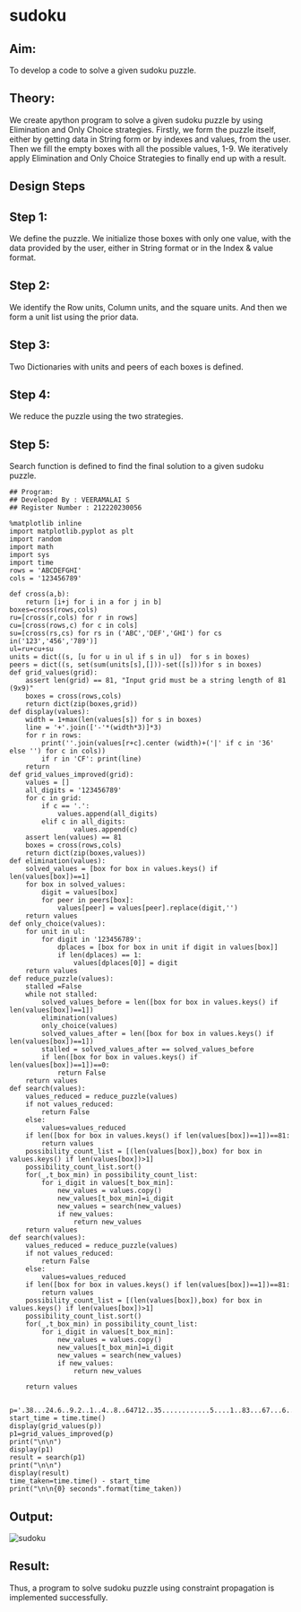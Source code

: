 # sudoku
## Aim:
To develop a code to solve a given sudoku puzzle.

## Theory:
We create apython program to solve a given sudoku puzzle by using Elimination and Only Choice strategies.
Firstly, we form the puzzle itself, either by getting data in String form or by indexes and values, from the user.
Then we fill the empty boxes with all the possible values, 1-9. We iteratively apply Elimination and Only Choice Strategies to finally end up with a result.

## Design Steps
## Step 1:
We define the puzzle. We initialize those boxes with only one value, with the data provided by the user, either in String format or in the Index & value format.

## Step 2:
We identify the Row units, Column units, and the square units. And then we form a unit list using the prior data.

## Step 3:
Two Dictionaries with units and peers of each boxes is defined.

## Step 4:
We reduce the puzzle using the two strategies.

## Step 5:
Search function is defined to find the final solution to a given sudoku puzzle.
```
## Program:
## Developed By : VEERAMALAI S
## Register Number : 212220230056
```
```python3
%matplotlib inline
import matplotlib.pyplot as plt
import random
import math
import sys
import time
rows = 'ABCDEFGHI'
cols = '123456789'

def cross(a,b):
    return [i+j for i in a for j in b]
boxes=cross(rows,cols)
ru=[cross(r,cols) for r in rows]
cu=[cross(rows,c) for c in cols]
su=[cross(rs,cs) for rs in ('ABC','DEF','GHI') for cs in('123','456','789')]
ul=ru+cu+su
units = dict((s, [u for u in ul if s in u])  for s in boxes)
peers = dict((s, set(sum(units[s],[]))-set([s]))for s in boxes)
def grid_values(grid):
    assert len(grid) == 81, "Input grid must be a string length of 81 (9x9)"
    boxes = cross(rows,cols)
    return dict(zip(boxes,grid))
def display(values):
    width = 1+max(len(values[s]) for s in boxes)
    line = '+'.join(['-'*(width*3)]*3)
    for r in rows:
        print(''.join(values[r+c].center (width)+('|' if c in '36' else '') for c in cols))
        if r in 'CF': print(line)
    return
def grid_values_improved(grid):
    values = []
    all_digits = '123456789'
    for c in grid:
        if c == '.':
            values.append(all_digits)
        elif c in all_digits:
                values.append(c)
    assert len(values) == 81
    boxes = cross(rows,cols)
    return dict(zip(boxes,values))    
def elimination(values):
    solved_values = [box for box in values.keys() if len(values[box])==1]
    for box in solved_values:
        digit = values[box]
        for peer in peers[box]:
            values[peer] = values[peer].replace(digit,'')
    return values
def only_choice(values):
    for unit in ul:
        for digit in '123456789':
            dplaces = [box for box in unit if digit in values[box]]
            if len(dplaces) == 1:
                values[dplaces[0]] = digit
    return values    
def reduce_puzzle(values):
    stalled =False
    while not stalled:
        solved_values_before = len([box for box in values.keys() if len(values[box])==1])
        elimination(values)
        only_choice(values)
        solved_values_after = len([box for box in values.keys() if len(values[box])==1])
        stalled = solved_values_after == solved_values_before
        if len([box for box in values.keys() if len(values[box])==1])==0:
            return False
    return values    
def search(values):
    values_reduced = reduce_puzzle(values)
    if not values_reduced:
        return False
    else:
        values=values_reduced
    if len([box for box in values.keys() if len(values[box])==1])==81:
        return values   
    possibility_count_list = [(len(values[box]),box) for box in values.keys() if len(values[box])>1]    
    possibility_count_list.sort()
    for(_,t_box_min) in possibility_count_list:
        for i_digit in values[t_box_min]:
            new_values = values.copy()
            new_values[t_box_min]=i_digit
            new_values = search(new_values)
            if new_values:
                return new_values           
    return values
def search(values):
    values_reduced = reduce_puzzle(values)
    if not values_reduced:
        return False
    else:
        values=values_reduced
    if len([box for box in values.keys() if len(values[box])==1])==81:
        return values  
    possibility_count_list = [(len(values[box]),box) for box in values.keys() if len(values[box])>1]
    possibility_count_list.sort()
    for(_,t_box_min) in possibility_count_list:
        for i_digit in values[t_box_min]:
            new_values = values.copy()
            new_values[t_box_min]=i_digit
            new_values = search(new_values)
            if new_values:
                return new_values
            
    return values
    
    p='.38...24.6..9.2..1..4..8..64712..35............5....1..83...67...6..1529..2....8.'
start_time = time.time()
display(grid_values(p))
p1=grid_values_improved(p)
print("\n\n")
display(p1)
result = search(p1)
print("\n\n")
display(result)
time_taken=time.time() - start_time
print("\n\n{0} seconds".format(time_taken))
```
## Output:
![sudoku](https://user-images.githubusercontent.com/75235601/173197037-8dcca72a-5082-44d0-93b8-95ee9046cd53.jpg)
## Result:
Thus, a program to solve sudoku puzzle using constraint propagation is implemented successfully.
